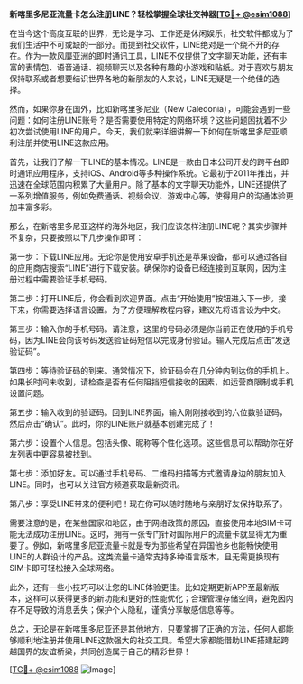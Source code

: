 **新喀里多尼亚流量卡怎么注册LINE？轻松掌握全球社交神器[[TG💪+ @esim1088](https://t.me/s/esim1088)]**

在当今这个高度互联的世界，无论是学习、工作还是休闲娱乐，社交软件都成为了我们生活中不可或缺的一部分。而提到社交软件，LINE绝对是一个绕不开的存在。作为一款风靡亚洲的即时通讯工具，LINE不仅提供了文字聊天功能，还有丰富的表情包、语音通话、视频聊天以及各种有趣的小游戏和贴纸。对于喜欢与朋友保持联系或者想要结识世界各地的新朋友的人来说，LINE无疑是一个绝佳的选择。

然而，如果你身在国外，比如新喀里多尼亚（New Caledonia），可能会遇到一些问题：如何注册LINE账号？是否需要使用特定的网络环境？这些问题困扰着不少初次尝试使用LINE的用户。今天，我们就来详细讲解一下如何在新喀里多尼亚顺利注册并使用LINE这款应用。

首先，让我们了解一下LINE的基本情况。LINE是一款由日本公司开发的跨平台即时通讯应用程序，支持iOS、Android等多种操作系统。它最初于2011年推出，并迅速在全球范围内积累了大量用户。除了基本的文字聊天功能外，LINE还提供了一系列增值服务，例如免费通话、视频会议、游戏中心等，使得用户的沟通体验更加丰富多彩。

那么，在新喀里多尼亚这样的海外地区，我们应该怎样注册LINE呢？其实步骤并不复杂，只要按照以下几步操作即可：

第一步：下载LINE应用。无论你是使用安卓手机还是苹果设备，都可以通过各自的应用商店搜索“LINE”进行下载安装。确保你的设备已经连接到互联网，因为注册过程中需要验证手机号码。

第二步：打开LINE后，你会看到欢迎界面。点击“开始使用”按钮进入下一步。接下来，你需要选择语言设置。为了方便理解教程内容，建议先将语言设为中文。

第三步：输入你的手机号码。请注意，这里的号码必须是你当前正在使用的手机号码，因为LINE会向该号码发送验证码短信以完成身份验证。输入完成后点击“发送验证码”。

第四步：等待验证码的到来。通常情况下，验证码会在几分钟内到达你的手机上。如果长时间未收到，请检查是否有任何阻挡短信接收的因素，如运营商限制或手机设置问题。

第五步：输入收到的验证码。回到LINE界面，输入刚刚接收到的六位数验证码，然后点击“确认”。此时，你的LINE账户就基本创建完成了！

第六步：设置个人信息。包括头像、昵称等个性化选项。这些信息可以帮助你在好友列表中更容易被找到。

第七步：添加好友。可以通过手机号码、二维码扫描等方式邀请身边的朋友加入LINE。同时，也可以关注官方频道获取最新资讯。

第八步：享受LINE带来的便利吧！现在你可以随时随地与亲朋好友保持联系了。

需要注意的是，在某些国家和地区，由于网络政策的原因，直接使用本地SIM卡可能无法成功注册LINE。这时，拥有一张专门针对国际用户的流量卡就显得尤为重要了。例如，新喀里多尼亚流量卡就是专为那些希望在异国他乡也能畅快使用LINE的人群设计的产品。这类流量卡通常支持多种语言版本，且无需更换现有SIM卡即可轻松接入全球网络。

此外，还有一些小技巧可以让您的LINE体验更佳。比如定期更新APP至最新版本，这样可以获得更多的新功能和更好的性能优化；合理管理存储空间，避免因内存不足导致的消息丢失；保护个人隐私，谨慎分享敏感信息等等。

总之，无论是在新喀里多尼亚还是其他地方，只要掌握了正确的方法，任何人都能够顺利地注册并使用LINE这款强大的社交工具。希望大家都能借助LINE搭建起跨越国界的友谊桥梁，共同创造属于自己的精彩世界！

[[TG💪+ @esim1088](https://t.me/s/esim1088) ![Image](https://i.postimg.cc/4NQfJmqS/Snipaste-2025-05-13-00-14-12.png)]